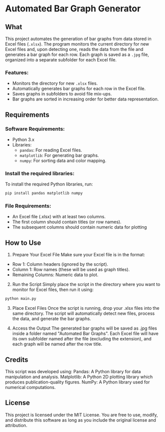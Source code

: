 # Automated Bar Graph Generator

## What

This project automates the generation of bar graphs from data stored in Excel files (`.xlsx`). The program monitors the current directory for new Excel files and, upon detecting one, reads the data from the file and generates a bar graph for each row. Each graph is saved as a `.jpg` file, organized into a separate subfolder for each Excel file.

### Features:
- Monitors the directory for new `.xlsx` files.
- Automatically generates bar graphs for each row in the Excel file.
- Saves graphs in subfolders to avoid file mix-ups.
- Bar graphs are sorted in increasing order for better data representation.

## Requirements

### Software Requirements:
- Python 3.x
- Libraries:
  - `pandas`: For reading Excel files.
  - `matplotlib`: For generating bar graphs.
  - `numpy`: For sorting data and color mapping.

### Install the required libraries:

To install the required Python libraries, run:

```bash
pip install pandas matplotlib numpy
```

### File Requirements:
  - An Excel file (.xlsx) with at least two columns.
  - The first column should contain titles (or row names).
  - The subsequent columns should contain numeric data for plotting

## How to Use

1. Prepare Your Excel File
Make sure your Excel file is in the format:
  - Row 1: Column headers (ignored by the script).
  - Column 1: Row names (these will be used as graph titles).
  - Remaining Columns: Numeric data to plot.

2. Run the Script
Simply place the script in the directory where you want to monitor for Excel files, then run it using:
```bash
python main.py
```

3. Place Excel Files
Once the script is running, drop your .xlsx files into the same directory. The script will automatically detect new files, process the data, and generate the bar graphs.

4. Access the Output
The generated bar graphs will be saved as .jpg files inside a folder named "Automated Bar Graphs". Each Excel file will have its own subfolder named after the file (excluding the extension), and each graph will be named after the row title.

## Credits

This script was developed using:
Pandas: A Python library for data manipulation and analysis.
Matplotlib: A Python 2D plotting library which produces publication-quality figures.
NumPy: A Python library used for numerical computations.

## License

This project is licensed under the MIT License. You are free to use, modify, and distribute this software as long as you include the original license and attribution.



